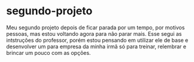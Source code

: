 # segundo-projeto

Meu segundo projeto depois de ficar parada por um tempo, por motivos pessoas, mas estou voltando agora para não parar mais. Esse segui as intstruções do professor, porém estou pensando em utilizar ele de base e desenvolver um para empresa da minha irmã só para treinar, relembrar e brincar um pouco com as opções.
